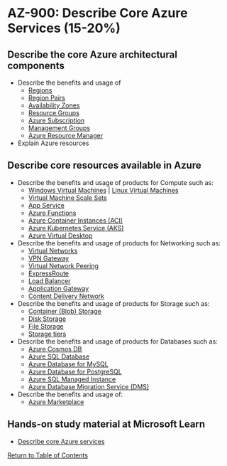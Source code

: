 # AZ-900: Describe Core Azure Services (15-20%)

## Describe the core Azure architectural components

* Describe the benefits and usage of
    * [Regions](https://azure.microsoft.com/en-ca/global-infrastructure/regions/)
    * [Region Pairs](https://docs.microsoft.com/en-us/azure/availability-zones/cross-region-replication-azure)
    * [Availability Zones](https://docs.microsoft.com/en-us/azure/availability-zones/az-overview)
    * [Resource Groups](https://docs.microsoft.com/en-us/azure/architecture/cloud-adoption/getting-started/azure-resource-access#what-is-an-azure-resource-group)
    * [Azure Subscription](https://docs.microsoft.com/en-us/azure/architecture/cloud-adoption/getting-started/azure-resource-access#what-is-an-azure-subscription)
    * [Management Groups](https://docs.microsoft.com/en-us/azure/governance/management-groups/overview)
    * [Azure Resource Manager](https://docs.microsoft.com/en-us/azure/azure-resource-manager/resource-group-overview)
* Explain Azure resources

## Describe core resources available in Azure

* Describe the benefits and usage of products for Compute such as:
    * [Windows Virtual Machines](https://docs.microsoft.com/en-ca/azure/virtual-machines/windows/overview) | [Linux Virtual Machines](https://docs.microsoft.com/en-ca/azure/virtual-machines/linux/overview)
    * [Virtual Machine Scale Sets](https://docs.microsoft.com/en-us/azure/virtual-machine-scale-sets/overview)
    * [App Service](https://docs.microsoft.com/en-us/azure/app-service/)
    * [Azure Functions](https://docs.microsoft.com/en-us/azure/azure-functions/functions-overview)
    * [Azure Container Instances (ACI)](https://docs.microsoft.com/en-us/azure/container-instances/container-instances-overview)
    * [Azure Kubernetes Service (AKS)](https://docs.microsoft.com/en-us/azure/aks/intro-kubernetes)
    * [Azure Virtual Desktop](https://docs.microsoft.com/en-us/azure/virtual-desktop/overview)
* Describe the benefits and usage of products for Networking such as:
    * [Virtual Networks](https://docs.microsoft.com/en-us/azure/virtual-network/virtual-networks-overview)
    * [VPN Gateway](https://docs.microsoft.com/en-us/azure/vpn-gateway/vpn-gateway-about-vpngateways)
    * [Virtual Network Peering](https://docs.microsoft.com/en-us/azure/virtual-network/virtual-network-peering-overview)
    * [ExpressRoute](https://docs.microsoft.com/en-us/azure/expressroute/expressroute-introduction)
    * [Load Balancer](https://docs.microsoft.com/en-us/azure/load-balancer/load-balancer-overview)
    * [Application Gateway](https://docs.microsoft.com/en-us/azure/application-gateway/overview)
    * [Content Delivery Network](https://docs.microsoft.com/en-us/azure/cdn/cdn-overview)
* Describe the benefits and usage of products for Storage such as:
    * [Container (Blob) Storage](https://docs.microsoft.com/en-us/azure/storage/blobs/storage-blobs-overview)
    * [Disk Storage](https://docs.microsoft.com/en-us/azure/virtual-machines/windows/managed-disks-overview)
    * [File Storage](https://docs.microsoft.com/en-us/azure/storage/files/storage-files-introduction)
    * [Storage tiers](https://docs.microsoft.com/en-ca/azure/storage/blobs/storage-blob-storage-tiers)
* Describe the benefits and usage of products for Databases such as:
    * [Azure Cosmos DB](https://docs.microsoft.com/en-us/azure/cosmos-db/introduction)
    * [Azure SQL Database](https://docs.microsoft.com/en-us/azure/sql-database/sql-database-technical-overview)
    * [Azure Database for MySQL](https://docs.microsoft.com/en-us/azure/mysql/overview)
    * [Azure Database for PostgreSQL](https://docs.microsoft.com/en-us/azure/postgresql/overview)
    * [Azure SQL Managed Instance](https://docs.microsoft.com/en-us/azure/azure-sql/managed-instance/sql-managed-instance-paas-overview)
    * [Azure Database Migration Service (DMS)](https://docs.microsoft.com/en-us/azure/dms/dms-overview)
* Describe the benefits and usage of:
    * [Azure Marketplace](https://azuremarketplace.microsoft.com/en-us/about)

## Hands-on study material at Microsoft Learn

* [Describe core Azure services](https://docs.microsoft.com/en-us/learn/paths/az-900-describe-core-azure-services)

[Return to Table of Contents](README.md)
